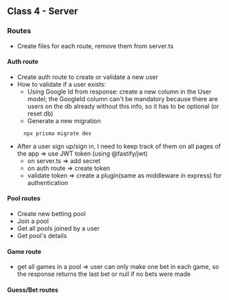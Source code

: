 ## Class 4 - Server
### Routes
- Create files for each route, remove them from server.ts

#### Auth route
- Create auth route to create or validate a new user
- How to validate if a user exists:
  - Using Google Id from response: create a new column in the User model; the GoogleId column can't be mandatory because there are users on the db already without this info, so it has to be optional (or reset db)
  - Generate a new migration
  ```
    npx prisma migrate dev
  ```
- After a user sign up/sign in, I need to keep track of them on all pages of the app => use JWT token (using @fastify/jwt)
  - on server.ts => add secret
  - on auth route => create token
  - validate token => create a plugin(same as middleware in express) for authentication

#### Pool routes
- Create new betting pool
- Join a pool
- Get all pools joined by a user
- Get pool's details

#### Game route
- get all games in a pool => user can only make one bet in each game, so the response returns the last bet or null if no bets were made

#### Guess/Bet routes